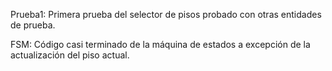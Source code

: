 Prueba1:
Primera prueba del selector de pisos probado con otras entidades de prueba.

FSM:
Código casi terminado de la máquina de estados a excepción de la actualización del piso actual.
